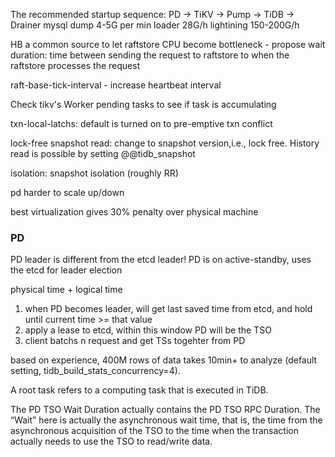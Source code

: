 The recommended startup sequence: PD -> TiKV -> Pump -> TiDB -> Drainer
mysql dump 4-5G per min
loader 28G/h lightining 150-200G/h

HB a common source to let raftstore CPU become bottleneck - propose wait duration: time between sending the request to raftstore to when the raftstore processes the request

raft-base-tick-interval - increase heartbeat interval

Check tikv's Worker pending tasks to see if task is accumulating

txn-local-latchs: default is turned on to pre-emptive txn conflict

lock-free snapshot read: change to snapshot version,i.e., lock free. History read is possible by setting @@tidb_snapshot

isolation: snapshot isolation (roughly RR)

pd harder to scale up/down

best virtualization gives 30% penalty over physical machine

### PD

PD leader is different from the etcd leader! PD is on active-standby, uses the etcd for leader election

physical time + logical time
1. when PD becomes leader, will get last saved time from etcd, and hold until current time >= that value
2. apply a lease to etcd, within this window PD will be the TSO
3. client batchs n request and get TSs togehter from PD

based on experience, 400M rows of data takes 10min+ to analyze (default setting, tidb_build_stats_concurrency=4).

A root task refers to a computing task that is executed in TiDB.

The PD TSO Wait Duration actually contains the PD TSO RPC Duration. The “Wait” here is actually the asynchronous wait time, that is, the time from the asynchronous acquisition of the TSO to the time when the transaction actually needs to use the TSO to read/write data. 
